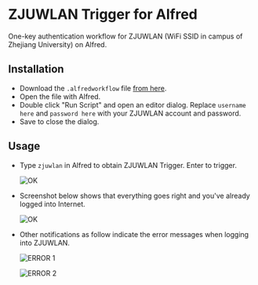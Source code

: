 # ZJUWLAN Trigger for Alfred

One-key authentication workflow for ZJUWLAN (WiFi SSID in campus of Zhejiang University) on Alfred.

## Installation

* Download the `.alfredworkflow` file [from here](https://raw.githubusercontent.com/iskl/ZJUWLANTrigger/master/release/ZJUWLANTrigger.alfredworkflow).
* Open the file with Alfred.
* Double click "Run Script" and open an editor dialog. Replace `username here` and `password here` with your ZJUWLAN account and password.
* Save to close the dialog.

## Usage

* Type `zjuwlan` in Alfred to obtain ZJUWLAN Trigger. Enter to trigger.

    ![OK](https://raw.githubusercontent.com/iskl/ZJUWLANTrigger/master/screenshot/screenshot_alfred.png)

* Screenshot below shows that everything goes right and you've already logged into Internet.

    ![OK](https://raw.githubusercontent.com/iskl/ZJUWLANTrigger/master/screenshot/screenshot_ok.png)

* Other notifications as follow indicate the error messages when logging into ZJUWLAN.

    ![ERROR 1](https://raw.githubusercontent.com/iskl/ZJUWLANTrigger/master/screenshot/screenshot_error1.png)
    
    ![ERROR 2](https://raw.githubusercontent.com/iskl/ZJUWLANTrigger/master/screenshot/screenshot_error2.png)
